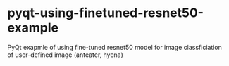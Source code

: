 # pyqt-using-finetuned-resnet50-example
PyQt exapmle of using fine-tuned resnet50 model for image classficiation of user-defined image (anteater, hyena)
